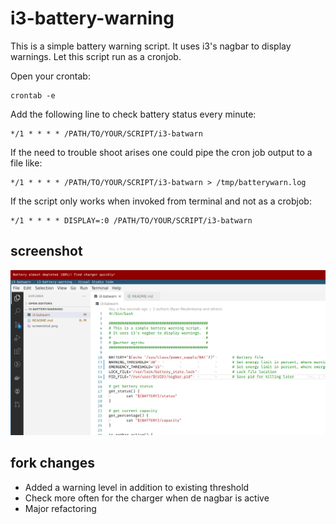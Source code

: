 # i3-battery-warning

This is a simple battery warning script. It uses i3's nagbar to display warnings. Let this script run as a cronjob.

Open your crontab:

```Shell
crontab -e
```

Add the following line to check battery status every minute:

```
*/1 * * * * /PATH/TO/YOUR/SCRIPT/i3-batwarn
```

If the need to trouble shoot arises one could pipe the cron job output to a file like:

```
*/1 * * * * /PATH/TO/YOUR/SCRIPT/i3-batwarn > /tmp/batterywarn.log
```

If the script only works when invoked from terminal and not as a crobjob:

```
*/1 * * * * DISPLAY=:0 /PATH/TO/YOUR/SCRIPT/i3-batwarn
```

## screenshot

![ScreenShot](screenshot.png)

## fork changes

* Added a warning level in addition to existing threshold
* Check more often for the charger when de nagbar is active
* Major refactoring 
